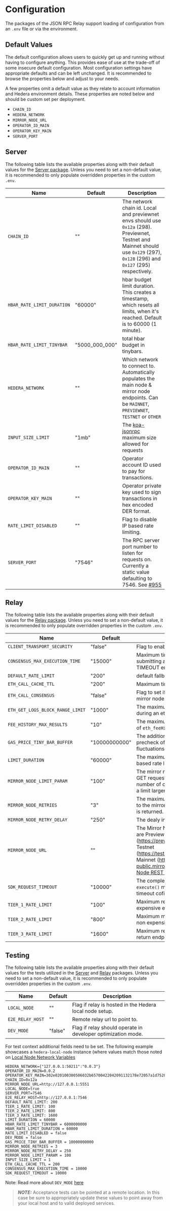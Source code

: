 # Configuration

The packages of the JSON RPC Relay support loading of configuration from an `.env` file or via the
environment.

## Default Values

The default configuration allows users to quickly get up and running without having to configure anything. This provides
ease of use at the trade-off of some insecure default configuration. Most configuration settings have appropriate
defaults and can be left unchanged. It is recommended to browse the properties below and adjust to your needs.

A few properties omit a default value as they relate to account information and Hedera environment details.
These properties are noted below and should be custom set per deployment.

- `CHAIN_ID`
- `HEDERA_NETWORK`
- `MIRROR_NODE_URL`
- `OPERATOR_ID_MAIN`
- `OPERATOR_KEY_MAIN`
- `SERVER_PORT`

## Server

The following table lists the available properties along with their default values for the [Server package](/packages/server/). 
Unless you need to set a non-default value, it is recommended to only populate overridden properties in the custom `.env`.

| Name                          | Default       | Description                                                   |
|-------------------------------|---------------|---------------------------------------------------------------|
| `CHAIN_ID`                    | ""            | The network chain id. Local and previewnet envs should use `0x12a` (298). Previewnet, Testnet and Mainnet should use `0x129` (297), `0x128` (296) and `0x127` (295) respectively. |
| `HBAR_RATE_LIMIT_DURATION`    | "60000"       | hbar budget limit duration. This creates a timestamp, which resets all limits, when it's reached. Default is to 60000 (1 minute).   |
| `HBAR_RATE_LIMIT_TINYBAR`    | "5000_000_000" | total hbar budget in tinybars.   |
| `HEDERA_NETWORK`              | ""                         | Which network to connect to. Automatically populates the main node & mirror node endpoints. Can be `MAINNET`, `PREVIEWNET`, `TESTNET` or `OTHER`   |
| `INPUT_SIZE_LIMIT`            | "1mb"         | The [koa-jsonrpc](https://github.com/Bitclimb/koa-jsonrpc) maximum size allowed for requests   |
| `OPERATOR_ID_MAIN`            | ""            | Operator account ID used to pay for transactions.   |
| `OPERATOR_KEY_MAIN`           | ""            | Operator private key used to sign transactions in hex encoded DER format.  |
| `RATE_LIMIT_DISABLED`         | ""            | Flag to disable IP based rate limiting.   |
| `SERVER_PORT`                 | "7546"        | The RPC server port number to listen for requests on. Currently a static value defaulting to 7546. See [#955](https://github.com/hashgraph/hedera-json-rpc-relay/issues/955)  |


## Relay

The following table lists the available properties along with their default values for the [Relay package](/packages/relay/). 
Unless you need to set a non-default value, it is recommended to only populate overridden properties in the custom `.env`.

| Name                              | Default       | Description                                                   |
|-----------------------------------|---------------|---------------------------------------------------------|
| `CLIENT_TRANSPORT_SECURITY`       | "false"       | Flag to enable or disable TLS for both networks.   |
| `CONSENSUS_MAX_EXECUTION_TIME`    | "15000"       | Maximum time in ms the SDK will wait when submitting a transaction/query before throwing a TIMEOUT error.   |
| `DEFAULT_RATE_LIMIT`              | "200"         | default fallback rate limit, if no other is configured.   |
| `ETH_CALL_CACHE_TTL`              | "200"         | Maximum time in ms to cache an eth_call response.   |
| `ETH_CALL_CONSENSUS`              | "false"       | Flag to set if eth_call logic should first query the mirror node.   |
| `ETH_GET_LOGS_BLOCK_RANGE_LIMIT`  | "1000"        | The maximum block number range to consider during an eth_getLogs call.   |
| `FEE_HISTORY_MAX_RESULTS`         | "10"          | The maximum number of results to returns as part of `eth_feeHistory`.   |
| `GAS_PRICE_TINY_BAR_BUFFER`       | "10000000000" | The additional buffer range to allow during a relay precheck of gas price. This supports slight fluctuations in network gasprice calculations.   |
| `LIMIT_DURATION`                  | "60000"       | The maximum duration in ms applied to IP-method based rate limits.   |
| `MIRROR_NODE_LIMIT_PARAM`         | "100"         | The mirror node custom limit value to be set on GET requests. This optimizes the flow to reduce the number of calls made to the mirror node by setting a limit larger than it's default limit.   |
| `MIRROR_NODE_RETRIES`             | "3"           | The maximum number of retries on a GET request to the mirror node when an acceptable error code is returned.   |
| `MIRROR_NODE_RETRY_DELAY`         | "250"         | The dealy in ms between retry requests.   |
| `MIRROR_NODE_URL`                 | ""            | The Mirror Node API endpoint. Official endpoints are Previewnet (https://previewnet.mirrornode.hedera.com/v1/api), Testnet (https://testnet.mirrornode.hedera.com/v1/api), Mainnet (https://mainnet-public.mirrornode.hedera.com/v1/api). See [Mirror Node REST API](https://docs.hedera.com/hedera/sdks-and-apis/rest-api)   |
| `SDK_REQUEST_TIMEOUT`             | "10000"       | The complete timeout for running the SDK `execute()` method. This controls the GRPC channel timeout cofig when querying with network nodes.   |
| `TIER_1_RATE_LIMIT`               | "100"         | Maximum restrictive request count limit used for expensive endpoints rate limiting.   |
| `TIER_2_RATE_LIMIT`               | "800"         | Maximum moderate request count limit used for non expensive endpoints.   |
| `TIER_3_RATE_LIMIT`               | "1600"        | Maximum relaxed request count limit used for static return endpoints.   |


## Testing

The following table lists the available properties along with their default values for the tests utilized in the [Server](/packages/server/) and [Relay](/packages/relay/) packages. 
Unless you need to set a non-default value, it is recommended to only populate overridden properties in the custom `.env`.

| Name                          | Default       | Description                                                   |
|-------------------------------|---------------|---------------------------------------------------------|
| `LOCAL_NODE`      | ""        | Flag if relay is hosted in the Hedera local node setup.   |
| `E2E_RELAY_HOST`  | ""        | Remote relay url to point to.   |
| `DEV_MODE`        | "false"   | Flag if relay should operate in developer optimization mode.   |

For test context additional fields need to be set. The following example showcases a `hedera-local-node` instance (where values match those noted on [Local Node Network Variables](https://github.com/hashgraph/hedera-local-node#network-variables)

```.env
HEDERA_NETWORK={"127.0.0.1:50211":"0.0.3"}
OPERATOR_ID_MAIN=0.0.2
OPERATOR_KEY_MAIN=302e020100300506032b65700422042091132178e72057a1d7528025956fe39b0b847f200ab59b2fdd367017f3087137
CHAIN_ID=0x12a
MIRROR_NODE_URL=http://127.0.0.1:5551
LOCAL_NODE=true
SERVER_PORT=7546
E2E_RELAY_HOST=http://127.0.0.1:7546
DEFAULT_RATE_LIMIT: 200
TIER_1_RATE_LIMIT: 100
TIER_2_RATE_LIMIT: 800
TIER_3_RATE_LIMIT: 1600
LIMIT_DURATION = 60000
HBAR_RATE_LIMIT_TINYBAR = 6000000000
HBAR_RATE_LIMIT_DURATION = 60000
RATE_LIMIT_DISABLED = false
DEV_MODE = false
GAS_PRICE_TINY_BAR_BUFFER = 10000000000
MIRROR_NODE_RETRIES = 3
MIRROR_NODE_RETRY_DELAY = 250
MIRROR_NODE_LIMIT_PARAM = 100
INPUT_SIZE_LIMIT = 1
ETH_CALL_CACHE_TTL = 200
CONSENSUS_MAX_EXECUTION_TIME = 10000
SDK_REQUEST_TIMEOUT = 10000
````

Note: Read more about `DEV_MODE` [here](./dev-mode.md)

> **_NOTE:_** Acceptance tests can be pointed at a remote location. In this case be sure to appropriately update these values to point away from your local host and to valid deployed services.